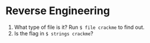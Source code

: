 # Reverse Engineering

 1. What type of file is it? Run `$ file crackme` to find out.
 1. Is the flag in `$ strings crackme`?
